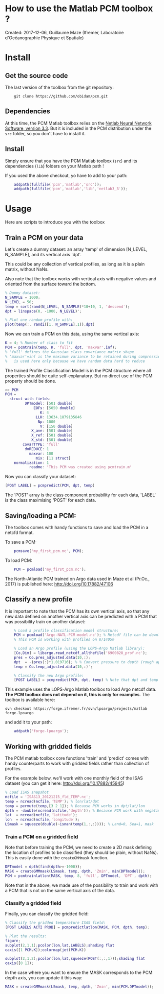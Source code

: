 How to use the Matlab PCM toolbox ?
===================================
Created: 2017-12-06, Guillaume Maze (Ifremer, Laboratoire d'Océanographie Physique et Spatiale)

# Install

## Get the source code
The last version of the toolbox from the git repository:
```
    git clone https://github.com/obidam/pcm.git
```

## Dependencies
At this time, the PCM Matlab toolbox relies on the [Netlab Neural Network Software, version 3.3](http://www.aston.ac.uk/eas/research/groups/ncrg/resources/netlab/). But it is included in the PCM distribution under the `src` folder, so you don't have to install it.

## Install
Simply ensure that you have the PCM Matlab toolbox (`src`) and its dependencies (`lib`) folders on your Matlab path !

If you used the above checkout, yo have to add to your path:
```matlab
    addpath(fullfile('pcm','matlab','src'));
    addpath(fullfile('pcm','matlab','lib','netlab3_3'));
```

# Usage
Here are scripts to introduce you with the toolbox

## Train a PCM on your data

Let's create a dummy dataset: an array 'temp' of dimension [N_LEVEL, N_SAMPLE], and its vertical axis 'dpt'.

This could be any collection of vertical profiles, as long as it is a plain matrix, without NaNs. 

Also note that the toolbox works with vertical axis with negative values and oriented from the surface toward the bottom.

```matlab
% Dummy dataset:
N_SAMPLE = 1000;
N_LEVEL = 50;
temp = sort(rand(N_LEVEL, N_SAMPLE)*10+10, 1, 'descend');
dpt = linspace(0, -1000, N_LEVEL)';

% Plot one random profile with: 
plot(temp(:, randi([1, N_SAMPLE],1)),dpt)
```

Now we can train a PCM on this data, using the same vertical axis:
```matlab	
K = 4; % Number of class to fit
PCM = pcmtrain(temp, K, 'full', dpt, 'maxvar',inf);
% 'full' defines the Gaussian class covariance matrix shape
% 'maxvar'=inf is the maximum variance to be retained during compression step, it is an option and 
%	is used here only because we have random data hard to reduce
```

The trained Profile Classification Model is in the PCM structure where all properties should be quite self-explanatory. 
But no direct use of the PCM property should be done.
```matlab
>> PCM
PCM =
  struct with fields:
         DPTmodel: [501 double]
             EOFs: [5050 double]
                K: 4
              LLH: 13634.1879135846
               Np: 1000
                V: [150 double]
            X_ave: [501 double]
            X_ref: [501 double]
            X_std: [501 double]
        covarTYPE: 'full'
         doREDUCE: 1
           maxvar: 100
              mix: [11 struct]
    normalization: 1
           readme: 'This PCM was created using pcmtrain.m'
```

Now you can classify your dataset:
```matlab
[POST LABEL] = pcmpredict(PCM, dpt, temp)
```
The 'POST' array is the class component probability for each data, 'LABEL' is the class maximising 'POST' for each data.

## Saving/loading a PCM:
The toolbox comes with handy functions to save and load the PCM in a netcfd format.

To save a PCM:
```matlab
	pcmsave('my_first_pcm.nc', PCM);
```

To load PCM:
```matlab
	PCM = pcmload('my_first_pcm.nc');
```

The North-Atlantic PCM trained on Argo data used in Maze et al (Pr.Oc., 2017) is published here:
    http://doi.org/10.17882/47106

## Classify a new profile

It is important to note that the PCM has its own vertical axis, so that any new data defined on another vertical axis can
be predicted with a PCM that was possibility train on another dataset:
```matlab
    % Load a profile classification model structure:
    PCM = pcmload('Argo-NATL-PCM-model.nc'); % Netcdf file can be downloaded here: http://doi.org/10.17882/47106
    % This PCM is working with profiles on 0/1405m

    % Load an Argo profile (using the LOPS-Argo Matlab library):
    [Co,Dim] = libargo.read_netcdf_allthefile('6900828_prof.nc');
    pres = Co.pres_adjusted.data(10,:);
    dpt  = -(pres(:)*1.019716); % % Convert pressure to depth (rough approximation for demonstration purpose only)
    temp = Co.temp_adjusted.data(10,:)';

    % Classify the new Argo profile:
    [POST LABEL] = pcmpredict(PCM, dpt, temp) % Note that dpt and temp MUST be (z,:)
```

This example uses the LOPS-Argo Matlab toolbox to load Argo netcdf data. **The PCM toolbox does not depend on it, this 
is only for examples**. The toolbox is available here:
```
svn checkout https://forge.ifremer.fr/svn/lpoargo/projects/matlab forge-lpoargo
```
and add it to your path:
```matlab
    addpath('forge-lpoargo');
```

## Working with gridded fields 

The PCM matlab toolbox core functions 'train' and 'predict' comes with handy counterparts to work with gridded fields 
rather than collection of profiles.

For the example below, we'll work with one monthly field of the ISAS dataset (you can get it here: http://doi.org/10.17882/45945)
```matlab
% Load ISAS snapshot
ncfile = 'ISAS13_20121215_fld_TEMP.nc';
temp = ncread(ncfile,'TEMP'); % lon/lat/dpt
temp = permute(temp,[3 2 1]); % Because PCM works in dpt/lat/lon
dpth = -double(ncread(ncfile,'depth')); % Because PCM work with negatively defined downward depth axis
lat  = ncread(ncfile,'latitude');
lon  = ncread(ncfile,'longitude');
LSmask = squeeze(double(~isnan(temp(1,:,:)))); % Land=0, Sea=1, mask
```

### Train a PCM on a gridded field

Note that before training the PCM, we need to create a 2D mask defining the location of profiles to be classified (they 
should be plain, without NaNs). This is easily done with the ```createGMMmask``` function.

```matlab
DPTmodel = dpth(find(dpth>=-1000));
MASK = createGMMmask(LSmask, temp, dpth, 'Zmin', min(DPTmodel));
PCM = pcmtrainlatlon(MASK, temp, 8, 'full', DPTmodel, 'DPT', dpth);
```

Note that in the above, we made use of the possibility to train and work with a PCM that is not on the same vertical 
axis of the data.

### Classify a gridded field

Finally, you can classify the gridded field:
```matlab
% Classify the gridded temperature ISAS field:
[POST LABELS ACTI PROB] = pcmpredictlatlon(MASK, PCM, dpth, temp);

% Plot the results:
figure;
subplot(2,1,1);pcolor(lon,lat,LABELS);shading flat
caxis([1 PCM.K]);colormap(jet(PCM.K))

subplot(2,1,2);pcolor(lon,lat,squeeze(POST(:,:,1)));shading flat
caxis([0 1]);
```

In the case where you want to ensure the MASK corresponds to the PCM depth axis, you can update it this way:
```matlab
MASK = createGMMmask(LSmask, temp, dpth, 'Zmin', min(PCM.DPTmodel));
```
